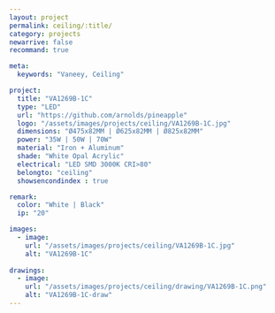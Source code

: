 ```yaml
---
layout: project
permalink: ceiling/:title/
category: projects
newarrive: false
recommand: true

meta:
  keywords: "Vaneey, Ceiling"

project:
  title: "VA1269B-1C"
  type: "LED"
  url: "https://github.com/arnolds/pineapple"
  logo: "/assets/images/projects/ceiling/VA1269B-1C.jpg"
  dimensions: "Ø475x82MM | Ø625x82MM | Ø825x82MM"
  power: "35W | 50W | 70W"
  material: "Iron + Aluminum"
  shade: "White Opal Acrylic"
  electrical: "LED SMD 3000K CRI>80"
  belongto: "ceiling"
  showsencondindex : true

remark:
  color: "White | Black"
  ip: "20"

images:
  - image:
    url: "/assets/images/projects/ceiling/VA1269B-1C.jpg"
    alt: "VA1269B-1C"
    
drawings:
  - image:
    url: "/assets/images/projects/ceiling/drawing/VA1269B-1C.png"
    alt: "VA1269B-1C-draw"
---
```


